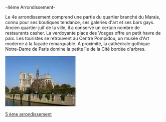 -4ème Arrondissement-

Le 4e arrondissement comprend une partie du quartier branché du Marais, connu pour ses boutiques tendance, ses galeries d'art et ses bars gays. Ancien quartier juif de la ville, il a conservé un certain nombre de restaurants casher. La verdoyante place des Vosges offre un petit havre de paix. Les touristes se retrouvent au Centre Pompidou, un musée d'Art moderne à la façade remarquable. À proximité, la cathédrale gothique Notre-Dame de Paris domine la petite île de la Cité bordée d'arbres.

![Image 4ème Arrondissement](\jeu-heros-paris/4.jpg "Image 4ème Arrondissement")

[5 ème arrondissement](5.md)